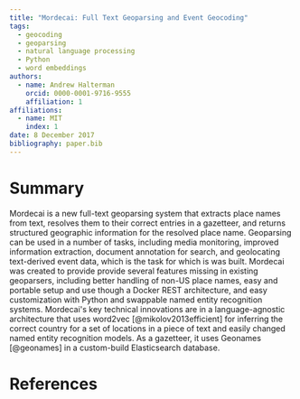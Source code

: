 ```yaml
---
title: "Mordecai: Full Text Geoparsing and Event Geocoding"
tags:
  - geocoding
  - geoparsing
  - natural language processing
  - Python
  - word embeddings
authors:
  - name: Andrew Halterman
    orcid: 0000-0001-9716-9555
    affiliation: 1
affiliations:
  - name: MIT
    index: 1
date: 8 December 2017
bibliography: paper.bib
---
```


# Summary

Mordecai is a new full-text geoparsing system that extracts place names from
text, resolves them to their correct entries in a gazetteer, and returns
structured geographic information for the resolved place name. Geoparsing can
be used in a number of tasks, including media monitoring, improved information
extraction, document annotation for search, and geolocating text-derived event
data, which is the task for which is was built. Mordecai was created to provide
provide several features missing in existing geoparsers, including better
handling of non-US place names, easy and portable setup and use though a Docker
REST architecture, and easy customization with Python and swappable named
entity recognition systems. Mordecai's key technical innovations are in a
language-agnostic architecture that uses word2vec [@mikolov2013efficient] for
inferring the correct country for a set of locations in a piece of text and
easily changed named entity recognition models. As a gazetteer, it uses
Geonames [@geonames] in a custom-build Elasticsearch database.

# References
